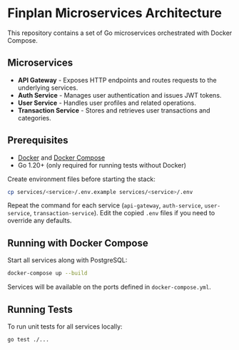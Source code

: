 # Finplan Microservices Architecture

This repository contains a set of Go microservices orchestrated with Docker Compose.

## Microservices

- **API Gateway** - Exposes HTTP endpoints and routes requests to the underlying services.
- **Auth Service** - Manages user authentication and issues JWT tokens.
- **User Service** - Handles user profiles and related operations.
- **Transaction Service** - Stores and retrieves user transactions and categories.

## Prerequisites

- [Docker](https://docs.docker.com/get-docker/) and [Docker Compose](https://docs.docker.com/compose/install/)
- Go 1.20+ (only required for running tests without Docker)

Create environment files before starting the stack:

```bash
cp services/<service>/.env.example services/<service>/.env
```

Repeat the command for each service (`api-gateway`, `auth-service`, `user-service`, `transaction-service`). Edit the copied `.env` files if you need to override any defaults.

## Running with Docker Compose

Start all services along with PostgreSQL:

```bash
docker-compose up --build
```

Services will be available on the ports defined in `docker-compose.yml`.

## Running Tests

To run unit tests for all services locally:

```bash
go test ./...
```


